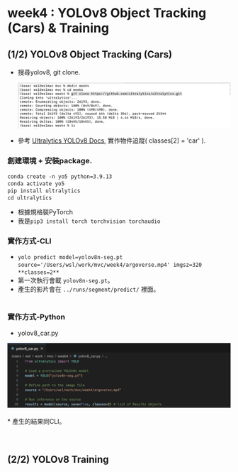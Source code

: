 # week4 : YOLOv8 Object Tracking (Cars) & Training
## (1/2) YOLOv8 Object Tracking (Cars)

* 搜尋yolov8, git clone.
  <div><img src="https://github.com/mvclab-ntust-course/course4-wsl5300/blob/main/photos/CleanShot%202024-05-20%20at%2015.06.49%402x.png" width=800 ></div>

* 參考 [Ultralytics YOLOv8 Docs](https://docs.ultralytics.com/quickstart/#use-ultralytics-with-python), 實作物件追蹤( classes[2] = 'car' ).

### 創建環境 + 安裝package.
  ```
  conda create -n yo5 python=3.9.13
  conda activate yo5
  pip install ultralytics
  cd ultralytics
  ```
  * 根據規格裝PyTorch
  * 我是`pip3 install torch torchvision torchaudio`

  
### 實作方式-CLI
* `yolo predict model=yolov8n-seg.pt source='/Users/wsl/work/mvc/week4/argoverse.mp4' imgsz=320 **classes=2**`
* 第一次執行會載 `yolov8n-seg.pt`。
* 產生的影片會在 `../runs/segment/predict/` 裡面。
</br></br>
### 實作方式-Python
* yolov8_car.py
<div><img src="https://github.com/mvclab-ntust-course/course4-wsl5300/blob/main/photos/CleanShot%202024-05-20%20at%2017.47.10%402x.png" width=800 ></div>
</br>
* 產生的結果同CLI。
</br></br></br>


## (2/2) YOLOv8 Training
